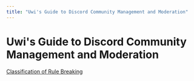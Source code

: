 ```yaml
---
title: "Uwi's Guide to Discord Community Management and Moderation"
---
```

# Uwi's Guide to Discord Community Management and Moderation
[Classification of Rule Breaking](definitions/Classification%20of%20Rule%20Breaking.md)